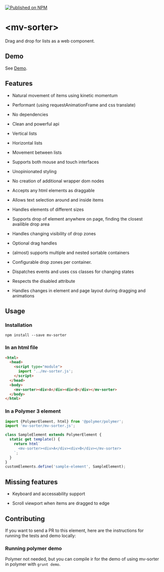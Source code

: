 [![Published on NPM](https://img.shields.io/npm/v/mv-sorter.svg)](https://www.npmjs.com/package/mv-sorter)

# &lt;mv-sorter&gt;

Drag and drop for lists as a web component.

## Demo

See [Demo](https://jonas.liljegren.org/project/mv-sorter/test/).

## Features

* Natural movement of items using kinetic momentum

* Performant (using requestAnimationFrame and css translate)

* No dependencies

* Clean and powerful api

* Vertical lists

* Horizontal lists

* Movement between lists

* Supports both mouse and touch interfaces

* Unopinionated styling

* No creation of additional wrapper dom nodes

* Accepts any html elements as draggable

* Allows text selection around and inside items

* Handles elements of different sizes

* Supports drop of element anywhere on page, finding the closest availible drop area

* Handles changing visibility of drop zones

* Optional drag handles

* (almost) supports multiple and nested sortable containers

* Configurable drop zones per container.

* Dispatches events and uses css classes for changing states

* Respects the disabled attribute

* Handles changes in element and page layout during dragging and animations


## Usage

### Installation

```
npm install --save mv-sorter
```

### In an html file
```html
<html>
  <head>
    <script type="module">
      import '../mv-sorter.js';
    </script>
  </head>
  <body>
    <mv-sorter><div>A</div><div>B</div></mv-sorter>
  </body>
</html>
```

### In a Polymer 3 element
```js
import {PolymerElement, html} from '@polymer/polymer';
import 'mv-sorter/mv-sorter.js';

class SampleElement extends PolymerElement {
  static get template() {
    return html`
      <mv-sorter><div>A</div><div>B</div></mv-sorter>
    `;
  }
}
customElements.define('sample-element', SampleElement);
```

## Missing features

* Keyboard and accessability support

* Scroll viewport when items are dragged to edge

## Contributing
If you want to send a PR to this element, here are
the instructions for running the tests and demo locally:


### Running polymer demo
Polymer not needed, but you can compile ir for the demo of using
mv-sorter in polymer with `grunt demo`.
